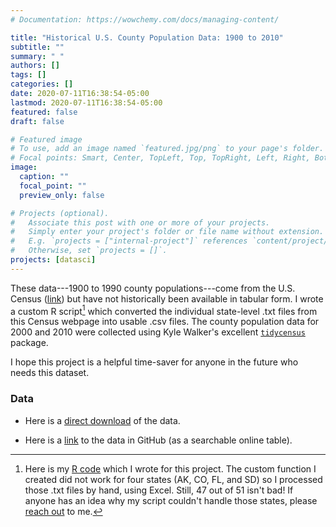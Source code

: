 ```yaml
---
# Documentation: https://wowchemy.com/docs/managing-content/

title: "Historical U.S. County Population Data: 1900 to 2010"
subtitle: ""
summary: " "
authors: []
tags: []
categories: []
date: 2020-07-11T16:38:54-05:00
lastmod: 2020-07-11T16:38:54-05:00
featured: false
draft: false

# Featured image
# To use, add an image named `featured.jpg/png` to your page's folder.
# Focal points: Smart, Center, TopLeft, Top, TopRight, Left, Right, BottomLeft, Bottom, BottomRight.
image:
  caption: ""
  focal_point: ""
  preview_only: false

# Projects (optional).
#   Associate this post with one or more of your projects.
#   Simply enter your project's folder or file name without extension.
#   E.g. `projects = ["internal-project"]` references `content/project/deep-learning/index.md`.
#   Otherwise, set `projects = []`.
projects: [datasci]
---
```

These data---1900 to 1990 county populations---come from the U.S. Census ([link](https://www.census.gov/population/www/censusdata/cencounts/index.html)) but have not historically been available in tabular form. I wrote a custom R script[^1] which converted the individual state-level .txt files from this Census webpage into usable .csv files. The county population data for 2000 and 2010 were collected using Kyle Walker's excellent [`tidycensus`](https://github.com/walkerke/tidycensus) package.

I hope this project is a helpful time-saver for anyone in the future who needs this dataset.

### Data

* Here is a [direct download](https://andrewvanleuven.com/files/data/historical_county_populations.csv) of the data.

* Here is a [link](https://github.com/andrewvanleuven/vanleuven_academic/blob/master/static/files/data/historical_county_populations.csv) to the data in GitHub (as a searchable online table).

[^1]: Here is my [R code](https://github.com/andrewvanleuven/vanleuven_academic/blob/master/static/files/code/hist_city_pops.R) which I wrote for this project. The custom function I created did not work for four states (AK, CO, FL, and SD) so I processed those .txt files by hand, using Excel. Still, 47 out of 51 isn't bad! If anyone has an idea why my script couldn't handle those states, please [reach out](mailto:vanleuven.3@osu.edu) to me.

